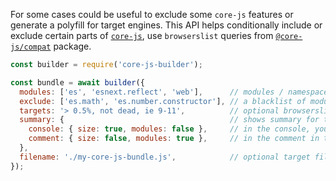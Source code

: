 For some cases could be useful to exclude some `core-js` features or generate a polyfill for target engines. This API helps conditionally include or exclude certain parts of [`core-js`](https://github.com/zloirock/core-js), use `browserslist` queries from [`@core-js/compat`](https://github.com/zloirock/core-js/tree/master/packages/core-js-compat) package.

```js
const builder = require('core-js-builder');

const bundle = await builder({
  modules: ['es', 'esnext.reflect', 'web'],      // modules / namespaces, by default - all `core-js` modules
  exclude: ['es.math', 'es.number.constructor'], // a blacklist of modules / namespaces, by default - empty list
  targets: '> 0.5%, not dead, ie 9-11',          // optional browserslist or core-js-compat format query
  summary: {                                     // shows summary for the bundle, disabled by default:
    console: { size: true, modules: false },     // in the console, you could specify required parts or set `true` for enable all of them
    comment: { size: false, modules: true },     // in the comment in the target file, similarly to `summary.console`
  },
  filename: './my-core-js-bundle.js',            // optional target filename, if it's missed a file will not be created
});
```
